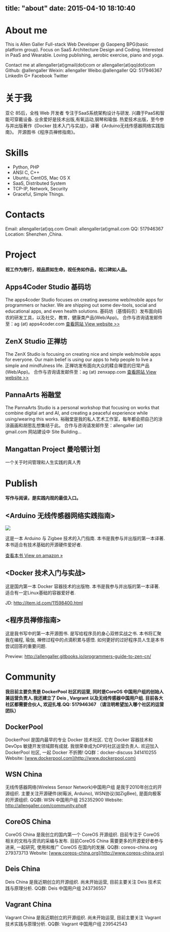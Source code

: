 title: "about"
date: 2015-04-10 18:10:40
---

# About me

This is Allen Galler
Full-stack Web Developer @ Gaopeng BPG(basic platform group).
Focus on SaaS Architecture Design and Coding.
Interested in PaaS and Wearable.
Loving publishing, aerobic exercise, piano and yoga.

Contact me at allengaller(at)gmail(dot)com or allengaller(at)qq(dot)com
Github: @allengaller
Weixin: allengaller
Weibo:@allengaller
QQ: 517946367
LinkedIn
G+
Facebook
Twitter

# 关于我

亚仑
85后，全栈 Web 开发者
专注于SaaS系统架构设计与研发.
兴趣于PaaS和智能可穿戴设备.
业余爱好是技术出版,有氧运动,钢琴和瑜伽.
热爱技术出版，至今参与并出版著作《Docker 技术入门与实战》，译著《Arduino无线传感器网络实践指南》。
开源图书《程序员禅修指南》。

# Skills
- Python, PHP
- ANSI C, C++
- Ubuntu, CentOS, Mac OS X
- SaaS, Distributed System
- TCP-IP, Network, Security
- Graceful, Simple Things.

# Contacts
Email: allengaller(at)qq.com
Gmail: allengaller(at)gmail.com
QQ: 517946367
Location: Shenzhen ,China.

# Project

__视工作为修行，视品质如生命，视任务如作品，视口碑如人品。__

## Apps4Coder Studio 基码坊

The apps4coder Studio focuses on creating awesome web/mobile apps for programmers or hacker.
We are shipping out some dev-tools, social and educational apps, and even health solutions.
基码坊（基情码农）发布面向码农的研发工具，以及社交，教育，健康类产品(Web/App)。
合作与咨询请发邮件至：ag (at) apps4coder.com
[查看网站 View website >>](http://apps4coder.com)

## ZenX Studio 正禅坊

The ZenX Studio is focusing on creating nice and simple web/mobile apps for everyone.
Our main belief is using our apps to help people to live a simple and mindfulness life.
正禅坊发布面向大众的糅合禅意的日常产品(Web/App)。
合作与咨询请发邮件至：ag (at) zenxapp.com
[查看网站 View website >>](http://zenxapp.com)

## PannaArts 裕融堂

The PannaArts Studio is a personal workshop that focusing on works that combine digital art and AI,
and creating a peaceful experience while using/wearing this works.
裕融堂是我的私人艺术工作室，每年都会把自己的涂涂画画和胡思乱想集结于此。
合作与咨询请发邮件至：allengaller (at) gmail.com
网站建设中 Site Building...

##  Mangattan Project 曼哈顿计划

一个关于时间管理和人生实践的真人秀

# Publish

__写作与阅读，是实践内观的最佳入口。__

## <Arduino 无线传感器网络实践指南>

![](http://ag-qiniu.u.qiniudn.com/arduino_book.jpg)

这是一本 Arduino 与 Zigbee 技术的入门指南.
本书是我参与并出版的第一本译著. 本书适合有技术基础的开源硬件爱好者.

[查看本书 View on amazon » ](http://www.amazon.cn/Arduino%E6%97%A0%E7%BA%BF%E4%BC%A0%E6%84%9F%E5%99%A8%E7%BD%91%E7%BB%9C%E5%AE%9E%E8%B7%B5%E6%8C%87%E5%8D%97-%E6%B3%95%E9%B2%81%E8%BF%AA/dp/B00FQ99IRG)

## <Docker 技术入门与实战>

这是国内第一本 Docker 容器技术的出版物.
本书是我参与并出版的第一本译著. 适合有一定Linux基础的容器爱好者.

JD: http://item.jd.com/11598400.html

## <程序员禅修指南>

这是我书写中的第一本开源图书. 是写给程序员的身心双修实战之书.
本书将汇聚我在编程, 瑜伽, 禅修过程中的点滴积累与感悟.
如何更好的过好程序员人生是本书尝试回答的重要问题.

Preview: http://allengaller.gitbooks.io/programmers-guide-to-zen-cn/



# Community

__我目前主要负责是 DockerPool 社区的运营, 同时是CoreOS 中国用户组的创始人兼运营负责人.我还建立了 Deis , Vargrant 以及无线传感器中国用户组. 目前各大社区都需要合伙人, 欢迎扎堆.QQ: 517946367 （请注明希望加入哪个社区的运营团队）__

## DockerPool

DockerPool 是国内最早的专业 Docker 技术社区. 它在 Docker 容器技术和 DevOps 敏捷开发领域颇有成就.
我很荣幸成为DP的社区运营负责人. 欢迎加入 DockerPool 社区, 一起 Docker 不折腾!
QQ群：docker-discuss 341410255
Website: [www.dockerpool.com](http://www.dockerpool.com)

## WSN China

无线传感器网络(Wireless Sensor Network)中国用户组 是我于2010年创立的开源组织.
主要关注开源硬件(树莓派, Arduino), WSN协议(如ZigBee), 是面向极客的开源组织.
QQ群: WSN 中国用户组 252352900
Website: http://allengaller.com/community.php#

## CoreOS China

CoreOS China 是我创立的国内第一个 CoreOS 开源组织. 目前专注于 CoreOS 相关的文档与资讯的采编与发布.
目前CoreOS China 需要更多的开源爱好者参与进来, 一起研究, 使用和推广 CoreOS 在国内的发展.
QQ群: coreos-china.org 279373713
Website: [www.coreos-china.org](http://www.coreos-china.org)

## Deis China

Deis China 是我近期创立的开源组织.
尚未开始运营, 目前主要关注 Deis 技术实践与原理分析.
QQ群: Deis 中国用户组 243736557

## Vagrant China

Vagrant China 是我近期创立的开源组织.
尚未开始运营, 目前主要关注 Vagrant 技术实践与原理分析.
QQ群: Vagrant 中国用户组 239542543
